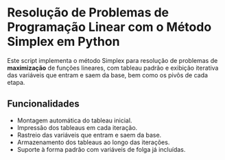 # Resolução de Problemas de Programação Linear com o Método Simplex em Python

Este script implementa o método Simplex para resolução de problemas de **maximização** de funções lineares, com tableau padrão e exibição iterativa das variáveis que entram e saem da base, bem como os pivôs de cada etapa.

## Funcionalidades

- Montagem automática do tableau inicial.
- Impressão dos tableaus em cada iteração.
- Rastreio das variáveis que entram e saem da base.
- Armazenamento dos tableaus ao longo das iterações.
- Suporte à forma padrão com variáveis de folga já incluídas.
